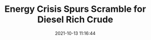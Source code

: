 ---
"title": "Energy Crisis Spurs Scramble for Diesel Rich Crude"
"date": "2021-10-13 11:16:44"
"feed_name": "RIGZONE"
"feed_website": "http://www.rigzone.com/"
"feed_rss": "http://www.rigzone.com/news/rss/rigzone_latest.aspx"
"link": "https://www.rigzone.com/news/wire/energy_crisis_spurs_scramble_for_diesel_rich_crude-13-oct-2021-166707-article/?rss=true"
"source": "None"
"file": "_posts/2021-1-1-5449d5c5ed544707252a3a315cd5ce043658a715.md"
"accident": "0"
"drilling": "0"
"dead": "0"
"injured": "0"
"arrested": "0"
"place": "unknown place"
"where": "unknown site"
"causes": "unknown"
"place_uri": "unknown place"
---